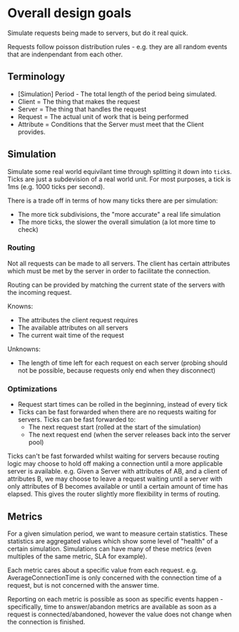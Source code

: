 # Overall design goals

Simulate requests being made to servers, but do it real quick.


Requests follow poisson distribution rules - e.g. they are all random events that are indenpendant
from each other.

## Terminology

- [Simulation] Period - The total length of the period being simulated.
- Client = The thing that makes the request
- Server = The thing that handles the request
- Request = The actual unit of work that is being performed
- Attribute = Conditions that the Server must meet that the Client provides.

## Simulation

Simulate some real world equivilant time through splitting it down into `tick`s. Ticks are just a
subdevision of a real world unit. For most purposes, a tick is 1ms (e.g. 1000 ticks per second).

There is a trade off in terms of how many ticks there are per simulation:

- The more tick subdivisions, the "more accurate" a real life simulation
- The more ticks, the slower the overall simulation (a lot more time to check)

### Routing

Not all requests can be made to all servers. The client has certain attributes which must be met by
the server in order to facilitate the connection.

Routing can be provided by matching the current state of the servers with the incoming request.

Knowns:
- The attributes the client request requires
- The available attributes on all servers
- The current wait time of the request

Unknowns:
- The length of time left for each request on each server (probing should not be possible, because
  requests only end when they disconnect)

### Optimizations

- Request start times can be rolled in the beginning, instead of every tick
- Ticks can be fast forwarded when there are no requests waiting for servers. Ticks can be fast
  forwarded to:
  - The next request start (rolled at the start of the simulation)
  - The next request end (when the server releases back into the server pool)

Ticks can't be fast forwarded whilst waiting for servers because routing logic may choose to hold
off making a connection until a more applicable server is available. e.g. Given a Server with
attributes of AB, and a client of attributes B, we may choose to leave a request waiting until a
server with only attributes of B becomes available or until a certain amount of time has elapsed.
This gives the router slightly more flexibility in terms of routing.

## Metrics

For a given simulation period, we want to measure certain statistics. These statistics are
aggregated values which show some level of "health" of a certain simulation. Simulations can have
many of these metrics (even multiples of the same metric, SLA for example).

Each metric cares about a specific value from each request. e.g. AverageConnectionTime is only concerned
with the connection time of a request, but is not concerned with the answer time.

Reporting on each metric is possible as soon as specific events happen - specifically,
time to answer/abandon metrics are available as soon as a request is connected/abandoned, however
the value does not change when the connection is finished.
